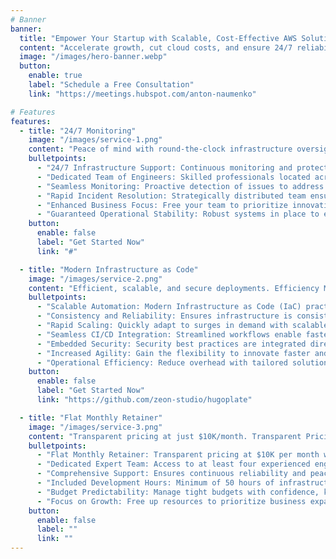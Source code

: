 ```yaml
---
# Banner
banner:
  title: "Empower Your Startup with Scalable, Cost-Effective AWS Solutions"
  content: "Accelerate growth, cut cloud costs, and ensure 24/7 reliability with our expert-managed infrastructure services."
  image: "/images/hero-banner.webp"
  button:
    enable: true
    label: "Schedule a Free Consultation"
    link: "https://meetings.hubspot.com/anton-naumenko"

# Features
features:
  - title: "24/7 Monitoring"
    image: "/images/service-1.png"
    content: "Peace of mind with round-the-clock infrastructure oversight. Global Coverage for Unmatched Reliability."
    bulletpoints:
      - "24/7 Infrastructure Support: Continuous monitoring and protection of your infrastructure to prevent downtime."
      - "Dedicated Team of Engineers: Skilled professionals located across North America, South America, and Europe for global coverage."
      - "Seamless Monitoring: Proactive detection of issues to address potential problems before they impact operations."
      - "Rapid Incident Resolution: Strategically distributed team ensures minimal response latency regardless of time zone."
      - "Enhanced Business Focus: Free your team to prioritize innovation and growth while we maintain infrastructure stability."
      - "Guaranteed Operational Stability: Robust systems in place to ensure your infrastructure remains secure and operational around the clock."
    button:
      enable: false
      label: "Get Started Now"
      link: "#"

  - title: "Modern Infrastructure as Code"
    image: "/images/service-2.png"
    content: "Efficient, scalable, and secure deployments. Efficiency Meets Scalability and Security."
    bulletpoints:
      - "Scalable Automation: Modern Infrastructure as Code (IaC) practices automate cloud resource deployment and management."
      - "Consistency and Reliability: Ensures infrastructure is consistent, repeatable, and free from human error."
      - "Rapid Scaling: Quickly adapt to surges in demand with scalable, automated infrastructure."
      - "Seamless CI/CD Integration: Streamlined workflows enable faster deployments with built-in IaC compatibility."
      - "Embedded Security: Security best practices are integrated directly into your infrastructure design."
      - "Increased Agility: Gain the flexibility to innovate faster and meet evolving business needs."
      - "Operational Efficiency: Reduce overhead with tailored solutions that eliminate manual management bottlenecks."
    button:
      enable: false
      label: "Get Started Now"
      link: "https://github.com/zeon-studio/hugoplate"

  - title: "Flat Monthly Retainer"
    image: "/images/service-3.png"
    content: "Transparent pricing at just $10K/month. Transparent Pricing, Exceptional Value."
    bulletpoints:
      - "Flat Monthly Retainer: Transparent pricing at $10K per month with no hidden fees or unexpected costs."
      - "Dedicated Expert Team: Access to at least four experienced engineers providing 24/7 infrastructure monitoring and support."
      - "Comprehensive Support: Ensures continuous reliability and peace of mind for your operations."
      - "Included Development Hours: Minimum of 50 hours of infrastructure development each month for new features, performance optimization, and seamless scaling."
      - "Budget Predictability: Manage tight budgets with confidence, knowing your costs are fixed and your infrastructure is in expert hands."
      - "Focus on Growth: Free up resources to prioritize business expansion while we handle your infrastructure needs."
    button:
      enable: false
      label: ""
      link: ""
---
```

